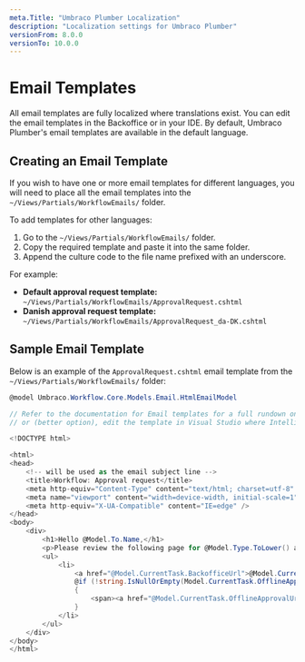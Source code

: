```yaml
---
meta.Title: "Umbraco Plumber Localization"
description: "Localization settings for Umbraco Plumber"
versionFrom: 8.0.0
versionTo: 10.0.0
---
```


# Email Templates

All email templates are fully localized where translations exist. You can edit the email templates in the Backoffice or in your IDE. By default, Umbraco Plumber's email templates are available in the default language.

## Creating an Email Template

If you wish to have one or more email templates for different languages, you will need to place all the email templates into the `~/Views/Partials/WorkflowEmails/` folder.

To add templates for other languages:

1. Go to the `~/Views/Partials/WorkflowEmails/` folder.
2. Copy the required template and paste it into the same folder.
3. Append the culture code to the file name prefixed with an underscore.

For example:

- **Default approval request template:** `~/Views/Partials/WorkflowEmails/ApprovalRequest.cshtml`
- **Danish approval request template:** `~/Views/Partials/WorkflowEmails/ApprovalRequest_da-DK.cshtml`

## Sample Email Template

Below is an example of the `ApprovalRequest.cshtml` email template from the `~/Views/Partials/WorkflowEmails/` folder:

```csharp
@model Umbraco.Workflow.Core.Models.Email.HtmlEmailModel

// Refer to the documentation for Email templates for a full rundown on the available fields
// or (better option), edit the template in Visual Studio where Intellisense will save you

<!DOCTYPE html>

<html>
<head>
    <!-- will be used as the email subject line -->
    <title>Workflow: Approval request</title>
    <meta http-equiv="Content-Type" content="text/html; charset=utf-8" />
    <meta name="viewport" content="width=device-width, initial-scale=1">
    <meta http-equiv="X-UA-Compatible" content="IE=edge" />
</head>
<body>
    <div>
        <h1>Hello @Model.To.Name,</h1>
        <p>Please review the following page for @Model.Type.ToLower() approval:</p>
        <ul>
            <li>
                <a href="@Model.CurrentTask.BackofficeUrl">@Model.CurrentTask.Node.Name</a>
                @if (!string.IsNullOrEmpty(Model.CurrentTask.OfflineApprovalUrl))
                {
                    <span><a href="@Model.CurrentTask.OfflineApprovalUrl">Offline approval</a> is permitted for this change (no login required).</span>
                }
            </li>
        </ul>
    </div>
</body>
</html>
```

